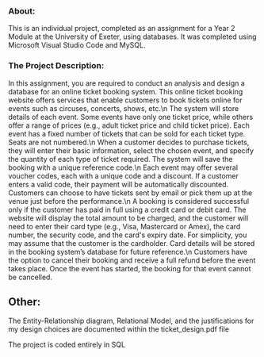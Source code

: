 ### About:
This is an individual project, completed as an assignment for a Year 2 Module at the University of Exeter, using databases. It was completed using Microsoft Visual Studio Code and MySQL.

### The Project Description:
In this assignment, you are required to conduct an analysis and design a database for an online ticket booking system. This online ticket booking website offers services that enable customers to book tickets online for events such as circuses, concerts, shows, etc.\n
The system will store details of each event. Some events have only one ticket price, while others offer a range of prices (e.g., adult ticket price and child ticket price). Each event has a fixed number of tickets that can be sold for each ticket type. Seats are not numbered.\n
When a customer decides to purchase tickets, they will enter their basic information, select the chosen event, and specify the quantity of each type of ticket required. The system will save the booking with a unique reference code.\n
Each event may offer several voucher codes, each with a unique code and a discount. If a customer enters a valid code, their payment will be automatically discounted. Customers can choose to have tickets sent by email or pick them up at the venue just before the performance.\n
A booking is considered successful only if the customer has paid in full using a credit card or debit card. The website will display the total amount to be charged, and the customer will need to enter their card type (e.g., Visa, Mastercard or Amex), the card number, the security code, and the card's expiry date. For simplicity, you may assume that the customer is the cardholder. Card details will be stored in the booking system’s database for future reference.\n
Customers have the option to cancel their booking and receive a full refund before the event takes place. Once the event has started, the booking for that event cannot be cancelled.

## Other:
The Entity-Relationship diagram, Relational Model, and the justifications for my design choices are documented within the ticket_design.pdf file

The project is coded entirely in SQL
